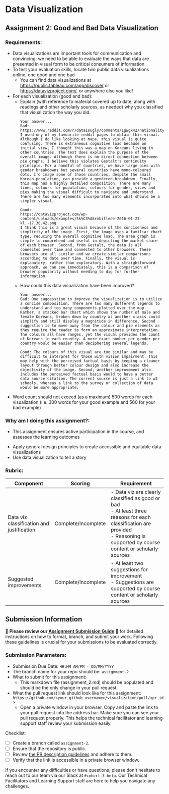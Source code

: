 # Data Visualization

## Assignment 2: Good and Bad Data Visualization

### Requirements:

- Data visualizations are important tools for communication and convincing; we need to be able to evaluate the ways that data are presented in visual form to be critical consumers of information 
- To test your evaluation skills, locate two public data visualizations online, one good and one bad  
    - You can find data visualizations at https://public.tableau.com/app/discover or https://datavizproject.com/, or anywhere else you like! 
- For each visualization (good and bad):  
    - Explain (with reference to material covered up to date, along with readings and other scholarly sources, as needed) why you classified that visualization the way you did.
      ```
      Your answer...
      Bad:  
      https://www.reddit.com/r/dataisugly/comments/1gwgk42/nationality_of_foreign_residents_in_south_korea/  
      I used ony of my favourite reddit pages to obtain this visual. Although I do like looking at maps, this visual is quite confusing. There is extraneous cognitive load because on initial view, I thought this was a map on Koreans living in other countries. The text does explain the purpose of the overall image. Although there is no direct connection between pie graphs, I believe this violates Gestalt's continuity principle. For a handful of countries, we have large pies with gender breakdowns but several countries have mono-coloured dots. I'd image some of those countries, despite the small Korean population, can provide a gendered-breakdown. Finally, this map has a highly detailed composition. There are many lines, colours for population, colours for gender, sizes and pies making the visual difficult to navigate and understand. There are too many elements incorporated into what should be a simpler visual.

      Good:  
      https://datavizproject.com/wp-content/uploads/examples/Sk%C3%A6rmbillede-2016-01-23-kl.-17.36.42.png
      I think this is a great visual because of the conciseness and simplicity of the image. First, the image uses a familiar chart type, reducing the overall cognitive load. The area graph is simple to comprehend and useful in depicting the market share of each browser. Second, from Gestalt, the data is all connected over time and connected to other browsers. These browsers are all similar and we create similar comparisons according to date over time. Finally, the visual is explanatory, rather than exploratory. With a straightforward approach, we can see immediately, this is a comparison of browser popularity without needing to dig for further information.
      ```
    - How could this data visualization have been improved?  
      ```
      Your answer...
      Bad: One suggesstion to improve the visualization is to utilize a concise composition. There are too many dufferent legends to understand and too many components plotted over the map. Rather, a stacked bar chart which shows the number of male and female Koreans, broken down by country as another x-axis could simplify and still display a magnitude in difference. Second suggestion is to move away from the colour and pie elements as they require the reader to form an approximate interpretation. The colours all have ranges, yet the visual provides the count of Koreans in each country. A more exact number per gender per country would be easier than deciphering several legends.  

      Good: The colours of this visual are too similar and may be difficult to interpret for those with vision impairment. This may help with the perceived factual basis by keeping a cleaner layout through better colour design and also increase the objectivity of the image. Second, another improvement also includes the perceived factual basis would to have a better data source citation. The current source is just a link to w3 schools, whereas a link to the survey or collection of data would be more appropriate.      
      ```
- Word count should not exceed (as a maximum) 500 words for each visualization (i.e. 
300 words for your good example and 500 for your bad example)

### Why am I doing this assignment?:

- This assignment ensures active participation in the course, and assesses the learning outcomes
* Apply general design principles to create accessible and equitable data visualizations
* Use data visualization to tell a story

### Rubric:

| Component               | Scoring   | Requirement                                                 |
|-------------------------|-----------|-------------------------------------------------------------|
| Data viz classification and justification | Complete/Incomplete | - Data viz are clearly classified as good or bad<br />- At least three reasons for each classification are provided<br />- Reasoning is supported by course content or scholarly sources |
| Suggested improvements  | Complete/Incomplete | - At least two suggestions for improvement<br />- Suggestions are supported by course content or scholarly sources |

## Submission Information

🚨 **Please review our [Assignment Submission Guide](https://github.com/UofT-DSI/onboarding/blob/main/onboarding_documents/submissions.md)** 🚨 for detailed instructions on how to format, branch, and submit your work. Following these guidelines is crucial for your submissions to be evaluated correctly.

### Submission Parameters:
* Submission Due Date: `HH:MM AM/PM - DD/MM/YYYY`
* The branch name for your repo should be: `assignment-2`
* What to submit for this assignment:
    * This markdown file (assignment_2.md) should be populated and should be the only change in your pull request.
* What the pull request link should look like for this assignment: `https://github.com/<your_github_username>/visualization/pull/<pr_id>`
    * Open a private window in your browser. Copy and paste the link to your pull request into the address bar. Make sure you can see your pull request properly. This helps the technical facilitator and learning support staff review your submission easily.

Checklist:
- [ ] Create a branch called `assignment-2`.
- [ ] Ensure that the repository is public.
- [ ] Review [the PR description guidelines](https://github.com/UofT-DSI/onboarding/blob/main/onboarding_documents/submissions.md#guidelines-for-pull-request-descriptions) and adhere to them.
- [ ] Verify that the link is accessible in a private browser window.

If you encounter any difficulties or have questions, please don't hesitate to reach out to our team via our Slack at `#cohort-3-help`. Our Technical Facilitators and Learning Support staff are here to help you navigate any challenges.
